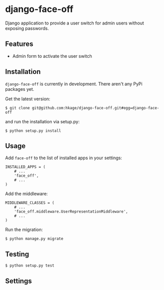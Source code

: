 django-face-off
===============

Django application to provide a user switch for admin users without exposing
passwords.

Features
--
* Admin form to activate the user switch

Installation
--

``django-face-off`` is currently in development. There aren't any PyPi packages yet.

Get the latest version:

    $ git clone git@github.com:hkage/django-face-off.git#egg=django-face-off

and run the installation via setup.py:

    $ python setup.py install

Usage
--

Add ``face-off`` to the list of installed apps in your settings:

    INSTALLED_APPS = (
        # ...
        'face_off',
        # ...
    )

Add the middleware:

    MIDDLEWARE_CLASSES = (
        # ...
        'face_off.middleware.UserRepresentationMiddleware',
        # ...
    )

Run the migration:

    $ python manage.py migrate

Testing
--

    $ python setup.py test

Settings
--
